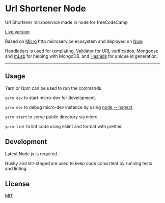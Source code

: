# Url Shortener Node

Url Shortener microservice made in node for freeCodeCamp

[Live version](https://url-shortener-node-ccqihrxkwo.now.sh/)

Based on [Micro](https://github.com/zeit/micro) http microservice
ecosystem and deployed on [Now](https://zeit.co/now).

[Handlebars](https://github.com/wycats/handlebars.js) is used for templating,
[Validator](https://github.com/chriso/validator.js/) for URL verification,
[Mongoose](https://github.com/Automattic/mongoose) and [mLab](https://mlab.com/) for
helping with MongoDB, and [Hashids](https://github.com/ivanakimov/hashids.js) for unique id generation.

---

## Usage

Yarn or Npm can be used to run the commands.

`yarn dev` to start micro-dev for development.

`yarn dev` to debug micro-dev instance by using [node --inspect](https://nodejs.org/en/docs/inspector/).

`yarn start` to serve public directory via micro.

`yarn lint` to lint code using eslint and format with prettier.

## Development

Latest Node.js is required.

Husky and lint-staged are used to keep code consistent by running tests
and linting.

## License

[MIT](LICENSE)

